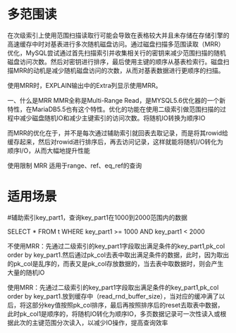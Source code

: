 

# 多范围读


在次级索引上使用范围扫描读取行可能会导致在表格较大并且未存储在存储引擎的高速缓存中时对基表进行多次随机磁盘访问。通过磁盘扫描多范围读取（MRR）优化，MySQL尝试通过首先扫描索引并收集相关行的密钥来减少范围扫描的随机磁盘访问次数。然后对密钥进行排序，最后使用主键的顺序从基表检索行。磁盘扫描MRR的动机是减少随机磁盘访问的次数，从而对基表数据进行更顺序的扫描。

使用MRR时，EXPLAIN输出中的Extra列显示使用MRR。

一、什么是MRR
MMR全称是Multi-Range Read，是MYSQL5.6优化器的一个新特性，在MariaDB5.5也有这个特性。优化的功能在使用二级索引做范围扫描的过程中减少磁盘随机IO和减少主键索引的访问次数。将随机IO转换为顺序IO

而MRR的优化在于，并不是每次通过辅助索引就回表去取记录，而是将其rowid给缓存起来，然后对rowid进行排序后，再去访问记录，这样就能将随机I/O转化为顺序I/O，从而大幅地提升性能


使用限制
MRR 适用于range、ref、eq_ref的查询



# 适用场景
#辅助索引key_part1，查询key_part1在1000到2000范围内的数据

SELECT * FROM t WHERE key_part1 >= 1000 AND key_part1 < 2000

不使用MRR：先通过二级索引的key_part1字段取出满足条件的key_part1,pk_col order by key_part1.然后通过pk_col去表中取出满足条件的数据，此时，因为取出的pk_col是乱序的，而表又是pk_col存放数据的，当去表中取数据时，则会产生大量的随机IO

使用MRR：先通过二级索引的key_part1字段取出满足条件的key_part1,pk_col order by key_part1.放到缓存中（read_rnd_buffer_size），当对应的缓冲满了以后，将这部分key值按照pk_col排序，最后再按照排序后的reset去取表中数据，此时pk_col1是顺序的，将随机IO转化为顺序IO，多页数据记录可一次性读入或根据此次的主键范围分次读入，以减少IO操作，提高查询效率




